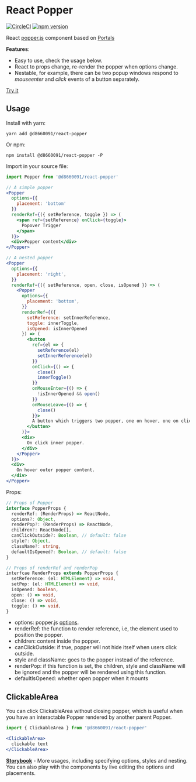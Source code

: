 # React Popper

[![CircleCI](https://circleci.com/gh/d8660091/react-popper.svg?style=svg)](https://circleci.com/gh/d8660091/react-popper)
[![npm version](https://badge.fury.io/js/%40d8660091%2Freact-popper.svg)](https://badge.fury.io/js/%40d8660091%2Freact-popper)

React [popper.js](https://github.com/FezVrasta/popper.js) component based on [Portals](https://reactjs.org/docs/portals.html)

**Features**:
* Easy to use, check the usage below.
* React to props change, re-render the popper when options change.
* Nestable, for example, there can be two popup windows respond to _mouseenter_ and _click_ events of a button separately.

[Try it](https://d8660091.github.io/react-popper/)

## Usage

Install with yarn:

``` shell
yarn add @d8660091/react-popper
```

Or npm:

``` shell
npm install @d8660091/react-popper -P
```

Import in your source file:

``` jsx
import Popper from '@d8660091/react-popper'

// A simple popper
<Popper
  options={{ 
    placement: 'bottom'
  }}
  renderRef={({ setReference, toggle }) => (
    <span ref={setReference} onClick={toggle}>
      Popover Trigger
    </span>
  )}>
  <div>Popper content</div>
</Popper>

// A nested popper
<Popper
  options={{
    placement: 'right',
  }}
  renderRef={({ setReference, open, close, isOpened }) => (
    <Popper
      options={{
        placement: 'bottom',
      }}
      renderRef={({
        setReference: setInnerReference,
        toggle: innerToggle,
        isOpened: isInnerOpened
      }) => (
        <button
          ref={el => {
            setReference(el)
            setInnerReference(el)
          }}
          onClick={() => {
            close()
            innerToggle()
          }}
          onMouseEnter={() => {
            !isInnerOpened && open()
          }}
          onMouseLeave={() => {
            close()
          }}>
          A button which triggers two popper, one on hover, one on click
        </button>
      )}>
      <div>
        On click inner popper.
      </div>
    </Popper>
  )}>
  <div>
    On hover outer popper content.
  </div>
</Popper>
```

Props:

``` typescript
// Props of Popper
interface PopperProps {
  renderRef: (RenderProps) => ReactNode,
  options?: Object,
  renderPop?: (RenderProps) => ReactNode,
  children?: ReactNode[],
  canClickOutside?: Boolean, // default: false
  style?: Object,
  className?: string,
  defaultIsOpened?: Boolean, // default: false
}

// Props of renderRef and renderPop
interfcae RenderProps extends PopperProps {
  setReference: (el: HTMLElement) => void,
  setPop: (el: HTMLElement) => void,
  isOpened: boolean,
  open: () => void,
  close: () => void,
  toggle: () => void,
}
```

* options: popper.js [options](https://popper.js.org/popper-documentation.html#defaults).
* renderRef: the function to render reference, i.e, the element used to position the popper.
* children: content inside the popper.
* canClickOutside: if true, popper will not hide itself when users click outside.
* style and className: goes to the popper instead of the reference.
* renderPop: if this function is set, the children, style and className will be ignored and the popper will be rendered using this function.
* defaultIsOpened: whether open popper when it mounts

## ClickableArea
You can click ClickableArea without closing popper, which is useful when you have an interactable Popper rendered by another parent Popper.

``` jsx
import { ClickableArea } from '@d8660091/react-popper'

<ClickableArea>
  clickable text
</ClickableArea>
```


[**Storybook**](https://github.com/d8660091/react-popper/blob/master/.storybook/index.js) - More usages, including specifying options, styles and nesting. You can also play with the components by live editing the options and placements.



